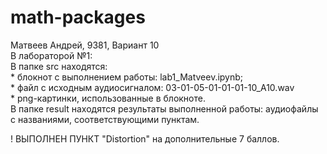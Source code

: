 # math-packages
Матвеев Андрей, 9381, Вариант 10  
В лабораторой №1:  
  В папке src находятся:  
    * блокнот с выполнением работы: lab1_Matveev.ipynb;  
    * файл с исходным аудиосигналом: 03-01-05-01-01-01-10_A10.wav  
    * png-картинки, использованные в блокноте.  
  В папке result находятся результаты выполненной работы: аудиофайлы с названиями, соответствующими пунктам.  
    
  ! ВЫПОЛНЕН ПУНКТ "Distortion" на дополнительные 7 баллов.
